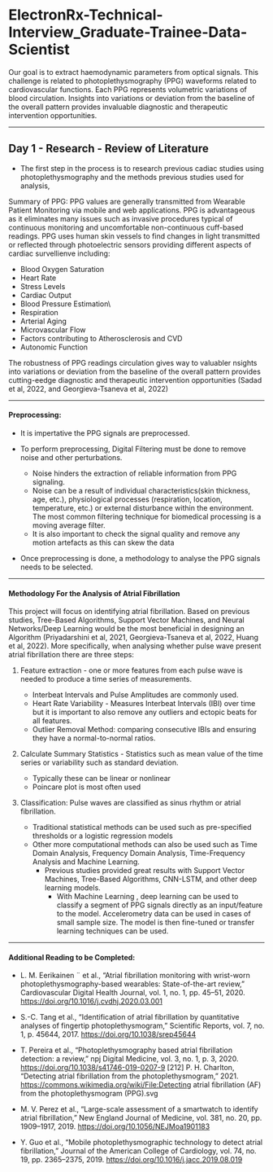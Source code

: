 # ElectronRx-Technical-Interview_Graduate-Trainee-Data-Scientist
Our goal is to extract haemodynamic parameters from optical signals. This challenge is
related to photoplethysmography (PPG) waveforms related to cardiovascular functions.
Each PPG represents volumetric variations of blood circulation. Insights into variations
or deviation from the baseline of the overall pattern provides invaluable diagnostic and
therapeutic intervention opportunities.

_________________________________________________________________________________________________________________
## Day 1 - Research - Review of Literature
- The first step in the process is to research previous cadiac studies using photoplethysmography and the methods previous studies used for analysis, 

Summary of PPG: PPG values are generally transmitted from Wearable Patient Monitoring via mobile and web applications. PPG is advantageous as it eliminates many issues such as invasive procedures typical of continuous monitoring and uncomfortable non-continuous cuff-based readings. PPG uses human skin vessels to find changes in light transmitted or reflected through photoelectric sensors providing different aspects of cardiac survellienve including: 
- Blood Oxygen Saturation
- Heart Rate
- Stress Levels
- Cardiac Output
- Blood Pressure Estimation\
- Respiration
- Arterial Aging
- Microvascular Flow
- Factors contributing to Atherosclerosis and CVD
- Autonomic Function

The robustness of PPG readings circulation gives way to valuabler nsights into variations
or deviation from the baseline of the overall pattern provides cutting-eedge diagnostic and
therapeutic intervention opportunities (Sadad et al, 2022, and Georgieva-Tsaneva et al, 2022)

---------------------------------------------------------------------------------------------------------------

#### Preprocessing: 
- It is impertative the PPG signals are preprocessed. 
- To perform preprocessing, Digital Filtering must be done to remove noise and other perturbations.
  - Noise hinders the extraction of reliable information from PPG signaling.
  - Noise can be a result of individual characteristics(skin thickness, age,  etc.), physiological processes (respiration, location, temperature, etc.) or external disturbance within the environment.  The most common filtering technique for biomedical processing is a moving average filter.
  - It is also important to check the signal quality and remove any motion artefacts as this can skew the data
  
  
- Once preprocessing is done, a methodology to analyse the PPG signals needs to be selected. 
---------------------------------------------------------------------------------------------------------------
#### Methodology For the Analysis of Atrial Fibrillation
 
This project will focus on identifying atrial fibrillation. Based on previous studies, Tree-Based Algorithms, Support Vector Machines, and Neural Networks/Deep Learning would be the most beneficial in designing an Algorithm (Priyadarshini et al, 2021, Georgieva-Tsaneva et al, 2022, Huang et al, 2022). More specifically, when analysing whether pulse wave present atrial fibrillation there are three steps:
1. Feature extraction - one or more features from each pulse wave is needed to produce a time series of measurements. 
    - Interbeat Intervals and Pulse Amplitudes are commonly used. 
    - Heart Rate Variability - Measures Interbeat Intervals (IBI) over time but it is important to also remove any outliers and ectopic beats for all features. 
    - Outlier Removal Method: comparing consecutive IBIs and ensuring they have a normal-to-normal ratios.
 
2. Calculate Summary Statistics - Statistics such as mean value of the time series or variability such as standard deviation. 
    - Typically these can be linear or nonlinear
    - Poincare plot is most often used
  
3. Classification: Pulse waves are classified as sinus rhythm or atrial fibrillation. 
    - Traditional statistical methods can be used such as pre-specified thresholds or a logistic regression models
    - Other more computational methods can also be used such as Time Domain Analysis, Frequency Domain Analysis, Time-Frequency Analysis and Machine Learning. 
      - Previous studies provided great results with Support Vector Machines, Tree-Based Algorithms, CNN-LSTM, and other deep learning models. 
        - With Machine Learning , deep learning can be used to classify a segment of PPG signals directly as an input/feature to the model. Accelerometry data can be used in cases of small sample size. The model is then fine-tuned or transfer learning techniques can be used. 
 -------------------------------------------------------------------------------------------------------------
 #### Additional Reading to be Completed:
 - L. M. Eerikainen ¨ et al., “Atrial fibrillation monitoring with wrist-worn photoplethysmography-based wearables: State-of-the-art review,” Cardiovascular Digital Health Journal, vol. 1, no. 1, pp. 45–51, 2020. https://doi.org/10.1016/j.cvdhj.2020.03.001  

- S.-C. Tang et al., “Identification of atrial fibrillation by quantitative analyses of fingertip photoplethysmogram,” Scientific Reports, vol. 7, no. 1, p. 45644, 2017. https://doi.org/10.1038/srep45644 

- T. Pereira et al., “Photoplethysmography based atrial fibrillation detection: a review,” npj Digital Medicine, vol. 3, no. 1, p. 3, 2020. https://doi.org/10.1038/s41746-019-0207-9 [212] P. H. Charlton, “Detecting atrial fibrillation from the photoplethysmogram,” 2021. https://commons.wikimedia.org/wiki/File:Detecting atrial fibrillation (AF) from the photoplethysmogram (PPG).svg  

- M. V. Perez et al., “Large-scale assessment of a smartwatch to identify atrial fibrillation,” New England Journal of Medicine, vol. 381, no. 20, pp. 1909–1917, 2019. https://doi.org/10.1056/NEJMoa1901183  

- Y. Guo et al., “Mobile photoplethysmographic technology to detect atrial fibrillation,” Journal of the American College of Cardiology, vol. 74, no. 19, pp. 2365–2375, 2019. https://doi.org/10.1016/j.jacc.2019.08.019  

  
      

